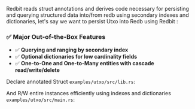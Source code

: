 Redbit reads struct annotations and derives code necessary for persisting and querying structured data into/from redb
using secondary indexes and dictionaries, let's say we want to persist Utxo into Redb using Redbit :

### ✅ **Major Out-of-the-Box Features**

- ✅ **Querying and ranging by secondary index**
- ✅ **Optional dictionaries for low cardinality fields**
- ✅ **One-to-One and One-to-Many entities with cascade read/write/delete**

Declare annotated Struct `examples/utxo/src/lib.rs`:

<!-- BEGIN_LIB -->
<!-- END_LIB -->

And R/W entire instances efficiently using indexes and dictionaries `examples/utxo/src/main.rs`:  

<!-- BEGIN_MAIN -->
<!-- END_MAIN -->
